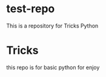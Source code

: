 # test-repo
This is a repository for Tricks Python

# Tricks   
this repo is for basic python for enjoy
